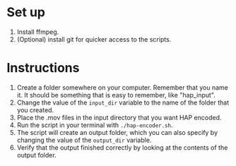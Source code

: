 # Set up

1. Install ffmpeg.
2. (Optional) install git for quicker access to the scripts.

# Instructions

1. Create a folder somewhere on your computer. Remember that you name it. It should be something that is easy to remember, like "hap_input".
2. Change the value of the `input_dir` variable to the name of the folder that you created.
3. Place the .mov files in the input directory that you want HAP encoded.
4. Run the script in your terminal with `./hap-encoder.sh`.
5. The script will create an output folder, which you can also specify by changing the value of the `output_dir` variable.
6. Verify that the output finished correctly by looking at the contents of the output folder. 